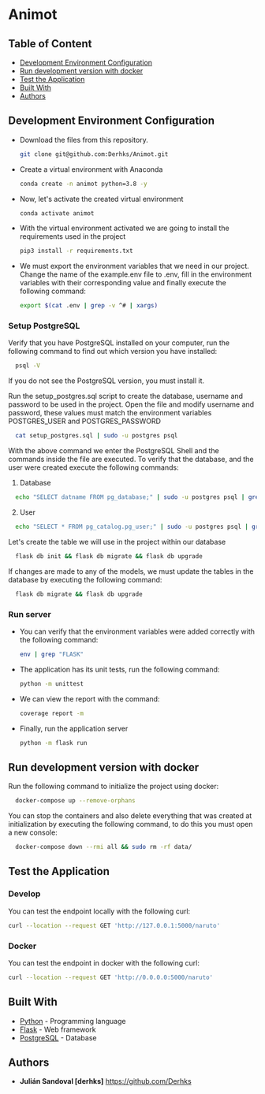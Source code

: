 # Animot


## Table of Content

* [Development Environment Configuration](#development-environment-configuration)
* [Run development version with docker](#run-development-version-with-docker)  
* [Test the Application](#test-the-application)
* [Built With](#built-with)
* [Authors](#authors)


## Development Environment Configuration

- Download the files from this repository.

  ```bash
  git clone git@github.com:Derhks/Animot.git
  ```

- Create a virtual environment with Anaconda

  ```bash
  conda create -n animot python=3.8 -y
  ```

- Now, let's activate the created virtual environment

  ```bash
  conda activate animot
  ```

- With the virtual environment activated we are going to install 
  the requirements used in the project

  ```bash
  pip3 install -r requirements.txt
  ```

- We must export the environment variables that we need in our project. 
  Change the name of the example.env file to .env, fill in the 
  environment variables with their corresponding value and finally execute 
  the following command:

  ```bash
  export $(cat .env | grep -v ^# | xargs)
  ```
  
### Setup PostgreSQL

Verify that you have PostgreSQL installed on your computer, run the 
following command to find out which version you have installed:

```bash
  psql -V
  ```

If you do not see the PostgreSQL version, you must install it.

Run the setup_postgres.sql script to create the database, username 
and password to be used in the project. Open the file and modify 
username and password, these values must match the environment 
variables POSTGRES_USER and POSTGRES_PASSWORD

```bash
  cat setup_postgres.sql | sudo -u postgres psql
  ```

With the above command we enter the PostgreSQL Shell and the commands inside 
the file are executed. To verify that the database, and the user were created 
execute the following commands:

1. Database
```bash
  echo "SELECT datname FROM pg_database;" | sudo -u postgres psql | grep animot_db
  ```

2. User
```bash
  echo "SELECT * FROM pg_catalog.pg_user;" | sudo -u postgres psql | grep derhks
  ```

Let's create the table we will use in the project within our database

```bash
  flask db init && flask db migrate && flask db upgrade
  ```

If changes are made to any of the models, we must update 
the tables in the database by executing the following command:

```bash
  flask db migrate && flask db upgrade
  ```

### Run server
  
- You can verify that the environment variables were added 
  correctly with the following command:

  ```bash
  env | grep "FLASK"
  ```

- The application has its unit tests, run the following command:

  ```bash
  python -m unittest
  ```

- We can view the report with the command:
  
    ```bash
  coverage report -m
  ```

- Finally, run the application server

  ```bash
  python -m flask run
  ```


## Run development version with docker

Run the following command to initialize the project using docker:

```bash
  docker-compose up --remove-orphans
  ```

You can stop the containers and also delete everything that was 
created at initialization by executing the following command, to 
do this you must open a new console:

```bash
  docker-compose down --rmi all && sudo rm -rf data/
  ```


## Test the Application

### Develop

You can test the endpoint locally with the following curl:
  ```bash
  curl --location --request GET 'http://127.0.0.1:5000/naruto'
  ```

### Docker

You can test the endpoint in docker with the following curl:
  ```bash
  curl --location --request GET 'http://0.0.0.0:5000/naruto'
  ```

## Built With

- [Python](https://www.python.org/) - Programming language
- [Flask](https://flask.palletsprojects.com/en/1.1.x/) - Web framework
- [PostgreSQL](https://www.postgresql.org) - Database


## Authors
- **Julián Sandoval [derhks]** https://github.com/Derhks